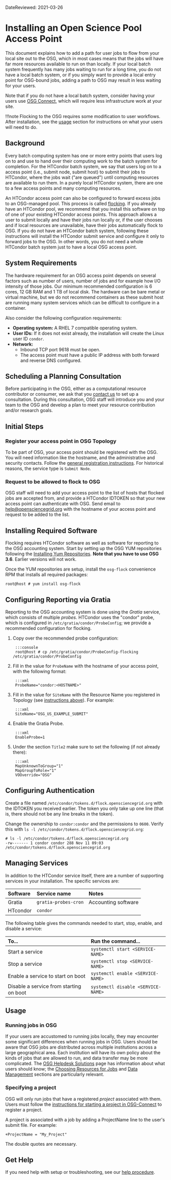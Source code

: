 DateReviewed: 2021-03-26

Installing an Open Science Pool Access Point
============================================

This document explains how to add a path for user jobs to flow from your local site out to the OSG,
which in most cases means that the jobs will have far more resources available to run on than locally.
If your local batch system frequently has many jobs waiting to run for a long time,
you do not have a local batch system,
or if you simply want to provide a local entry point for OSG-bound jobs,
adding a path to OSG may result in less waiting for your users.

Note that if you do not have a local batch system, consider having your users use
[OSG Connect](https://support.opensciencegrid.org/support/solutions), which will require less
infrastructure work at your site.

!!!note
    Flocking to the OSG requires some modification to user workflows.
    After installation, see the [usage](#usage) section for instructions on what your users will need to do.


Background
----------
Every batch computing system has one or more entry points that users log on to and use to hand over their computing work
to the batch system for completion.
For the HTCondor batch system, we say that users log on to a access point (i.e., submit node, submit host) to submit
their jobs to HTCondor, where the jobs wait ("are queued") until computing resources are available to run them.
In a purely local HTCondor system, there are one to a few access points and many computing resources.

An HTCondor access point can also be configured to forward excess jobs to an OSG-managed pool.
This process is called [flocking](https://htcondor.readthedocs.io/en/stable/grid-computing/connecting-pools-with-flocking.html).
If you already have an HTCondor pool, we recommend that you install this software
on top of one of your existing HTCondor access points.
This approach allows a user to submit locally and have their jobs run locally or,
if the user chooses and if local resources are unavailable, have their jobs automatically flock to OSG.
If you do not have an HTCondor batch system, following these instructions will install the HTCondor submit service
and configure it only to forward jobs to the OSG.
In other words, you do not need a whole HTCondor batch system just to have a local OSG access point.


System Requirements
-------------------
The hardware requirement for an OSG access point depends on several factors such as number of users,
number of jobs and for example how I/O intensity of those jobs.
Our minimum recommended configuration is 6 cores, 12 GB RAM and 1 TB of local disk.
The hardware can be bare metal or virtual machine, but we do not recommend containers as these submit host are running
many system services which can be difficult to configure in a container.

Also consider the following configuration requirements:

* __Operating system:__ A RHEL 7 compatible operating system.
* __User IDs:__ If it does not exist already, the installation will create the Linux user ID `condor`.
* __Network:__ 
    * Inbound TCP port 9618 must be open.
    * The access point must have a public IP address with both forward and reverse DNS configured.


Scheduling a Planning Consultation
----------------------------------

Before participating in the OSG, either as a computational resource contributor or consumer,
we ask that you [contact us](mailto:help@opensciencegrid.org) to set up a consultation.
During this consultation, OSG staff will introduce you and your team to the OSG and develop a plan to meet your resource
contribution and/or research goals.


Initial Steps
-------------

### Register your access point in OSG Topology
To be part of OSG, your access point should be registered with the OSG.
You will need information like the hostname, and the administrative and security contacts.
Follow the [general registration instructions](../common/registration.md#new-resources).
For historical reasons, the service type is `Submit Node`.

### Request to be allowed to flock to OSG
OSG staff will need to add your access point to the list of hosts that flocked jobs are accepted from,
and provide a HTCondor IDTOKEN so that your new access point can authenticate with OSG.
Send email to <help@opensciencegrid.org> with the hostname of your access point and request to be added to the list.


Installing Required Software
----------------------------
Flocking requires HTCondor software as well as software for reporting to the OSG accounting system.
Start by setting up the OSG YUM repositories following the
[Installing Yum Repositories](../common/yum.md). __Note that you have to use OSG 3.6__. Earlier
versions will not work.

Once the YUM repositories are setup, install the `osg-flock` convenience RPM that installs all
required packages:

```console
root@host # yum install osg-flock
```


Configuring Reporting via Gratia
--------------------------------
Reporting to the OSG accounting system is done using the _Gratia_ service, which consists of multiple _probes_.
HTCondor uses the "condor" probe, which is configured in `/etc/gratia/condor/ProbeConfig`;
we provide a recommended configuration for flocking.

1. Copy over the recommended probe configuration:

        :::console
        root@host # cp /etc/gratia/condor/ProbeConfig-flocking /etc/gratia/condor/ProbeConfig

1. Fill in the value for `ProbeName` with the hostname of your access point, with the following format:

        :::xml
        ProbeName="condor:<HOSTNAME>"
        
1. Fill in the value for `SiteName` with the Resource Name you registered in Topology (see
   [instructions above](#register-your-access-point-in-osg-topology)).
   For example:
   
        :::xml
        SiteName="OSG_US_EXAMPLE_SUBMIT"

1. Enable the Gratia Probe.

        :::xml
        EnableProbe=1

1. Under the section `Title2` make sure to set the following (if not already there):
  
        :::xml
        MapUnknownToGroup="1"
        MapGroupToRole="1"
        VOOverride="OSG"

Configuring Authentication
--------------------------
Create a file named `/etc/condor/tokens.d/flock.opensciencegrid.org` with the IDTOKEN you
received earlier. The token you only take up one line (that is, there should not be any
line breaks in the token).

Change the ownership to `condor:condor` and the permissions to `0600`. Verify this with
`ls -l /etc/condor/tokens.d/flock.opensciencegrid.org`:

```console
# ls -l /etc/condor/tokens.d/flock.opensciencegrid.org 
-rw------- 1 condor condor 288 Nov 11 09:03 /etc/condor/tokens.d/flock.opensciencegrid.org
```

Managing Services
-----------------
In addition to the HTCondor service itself, there are a number of supporting services in your installation. The specific services are:

| Software          | Service name                          | Notes                                                                                  |
|:------------------|:--------------------------------------|:---------------------------------------------------------------------------------------|
| Gratia            | `gratia-probes-cron`                  | Accounting software                                                                    |
| HTcondor          | `condor`                              |                                                                                        |

The following table gives the commands needed to start, stop, enable, and disable a service:

| To...                                       | Run the command...                 |
| :------------------------------------------ | :--------------------------------- |
| Start a service                             | `systemctl start <SERVICE-NAME>`   |
| Stop a service                              | `systemctl stop <SERVICE-NAME>`    |
| Enable a service to start on boot           | `systemctl enable <SERVICE-NAME>`  |
| Disable a service from starting on boot     | `systemctl disable <SERVICE-NAME>` |


Usage
-----
### Running jobs in OSG
If your users are accustomed to running jobs locally, they may encounter some significant differences when running jobs in OSG.
Users should be aware that OSG jobs are distributed across multiple institutions across a large geographical area.
Each institution will have its own policy about the kinds of jobs that are allowed to run,
and data transfer may be more complicated.
The [OSG Helpdesk Solutions](https://support.opensciencegrid.org/support/solutions) page has information about
what users should know;
the [Choosing Resources for Jobs](https://support.opensciencegrid.org/support/solutions/folders/5000266057) and
[Data Management](https://support.opensciencegrid.org/support/solutions/folders/12000013267)
sections are particularly relevant.

### Specifying a project
OSG will only run jobs that have a registered *project* associated with them.
Users must follow the
[instructions for starting a project in OSG-Connect](https://support.opensciencegrid.org/support/solutions/articles/5000634360-start-or-join-a-project-in-osg-connect)
to register a project.

A project is associated with a job by adding a ProjectName line to the user's submit file.
For example:

```file
+ProjectName = "My_Project"
```
The double quotes are necessary.


Get Help
--------
If you need help with setup or troubleshooting, see our [help procedure](../common/help.md).
